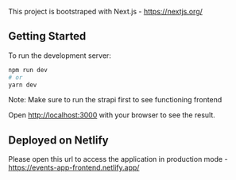 This project is bootstraped with Next.js - https://nextjs.org/

## Getting Started

To run the development server:

```bash
npm run dev
# or
yarn dev
```

Note: Make sure to run the strapi first to see functioning frontend

Open [http://localhost:3000](http://localhost:3000) with your browser to see the result.

## Deployed on Netlify

Please open this url to access the application in production mode - https://events-app-frontend.netlify.app/
